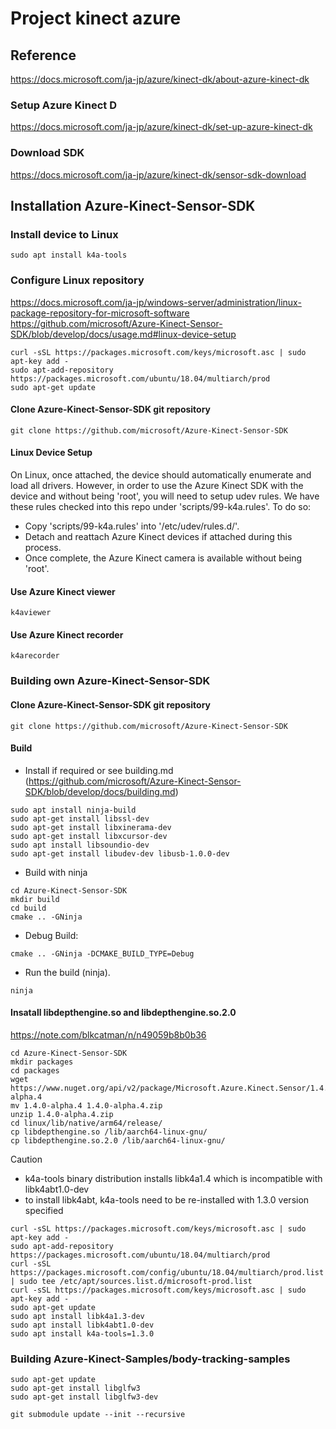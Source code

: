 # Project kinect azure

## Reference
https://docs.microsoft.com/ja-jp/azure/kinect-dk/about-azure-kinect-dk
### Setup Azure Kinect D
https://docs.microsoft.com/ja-jp/azure/kinect-dk/set-up-azure-kinect-dk
### Download SDK
https://docs.microsoft.com/ja-jp/azure/kinect-dk/sensor-sdk-download

## Installation Azure-Kinect-Sensor-SDK
### Install device to Linux
```
sudo apt install k4a-tools
```
### Configure Linux repository
https://docs.microsoft.com/ja-jp/windows-server/administration/linux-package-repository-for-microsoft-software
https://github.com/microsoft/Azure-Kinect-Sensor-SDK/blob/develop/docs/usage.md#linux-device-setup

```
curl -sSL https://packages.microsoft.com/keys/microsoft.asc | sudo apt-key add -
sudo apt-add-repository https://packages.microsoft.com/ubuntu/18.04/multiarch/prod
sudo apt-get update
```
#### Clone Azure-Kinect-Sensor-SDK git repository
```
git clone https://github.com/microsoft/Azure-Kinect-Sensor-SDK
```
#### Linux Device Setup
On Linux, once attached, the device should automatically enumerate and load all drivers. However, in order to use the Azure Kinect SDK with the device and without being 'root', you will need to setup udev rules. We have these rules checked into this repo under 'scripts/99-k4a.rules'. To do so:
- Copy 'scripts/99-k4a.rules' into '/etc/udev/rules.d/'.
- Detach and reattach Azure Kinect devices if attached during this process.
- Once complete, the Azure Kinect camera is available without being 'root'.

#### Use Azure Kinect viewer
```
k4aviewer
```
#### Use Azure Kinect recorder
```
k4arecorder
```
### Building own Azure-Kinect-Sensor-SDK
#### Clone Azure-Kinect-Sensor-SDK git repository
```
git clone https://github.com/microsoft/Azure-Kinect-Sensor-SDK
```
#### Build
- Install if required or see building.md (https://github.com/microsoft/Azure-Kinect-Sensor-SDK/blob/develop/docs/building.md)
```
sudo apt install ninja-build
sudo apt-get install libssl-dev
sudo apt-get install libxinerama-dev
sudo apt-get install libxcursor-dev
sudo apt install libsoundio-dev
sudo apt-get install libudev-dev libusb-1.0.0-dev
```
- Build with ninja
```
cd Azure-Kinect-Sensor-SDK
mkdir build
cd build
cmake .. -GNinja
```
- Debug Build:
```
cmake .. -GNinja -DCMAKE_BUILD_TYPE=Debug
```
- Run the build (ninja).
```
ninja
```
#### Insatall libdepthengine.so and libdepthengine.so.2.0
https://note.com/blkcatman/n/n49059b8b0b36
```
cd Azure-Kinect-Sensor-SDK
mkdir packages
cd packages
wget https://www.nuget.org/api/v2/package/Microsoft.Azure.Kinect.Sensor/1.4.0-alpha.4
mv 1.4.0-alpha.4 1.4.0-alpha.4.zip
unzip 1.4.0-alpha.4.zip
cd linux/lib/native/arm64/release/
cp libdepthengine.so /lib/aarch64-linux-gnu/
cp libdepthengine.so.2.0 /lib/aarch64-linux-gnu/
```
Caution
- k4a-tools binary distribution installs libk4a1.4 which is incompatible with libk4abt1.0-dev
- to install libk4abt, k4a-tools need to be re-installed with 1.3.0 version specified
```
curl -sSL https://packages.microsoft.com/keys/microsoft.asc | sudo apt-key add -
sudo apt-add-repository https://packages.microsoft.com/ubuntu/18.04/multiarch/prod
curl -sSL https://packages.microsoft.com/config/ubuntu/18.04/multiarch/prod.list | sudo tee /etc/apt/sources.list.d/microsoft-prod.list
curl -sSL https://packages.microsoft.com/keys/microsoft.asc | sudo apt-key add -
sudo apt-get update
sudo apt install libk4a1.3-dev
sudo apt install libk4abt1.0-dev
sudo apt install k4a-tools=1.3.0
```

### Building Azure-Kinect-Samples/body-tracking-samples
```
sudo apt-get update
sudo apt-get install libglfw3
sudo apt-get install libglfw3-dev

git submodule update --init --recursive
```
